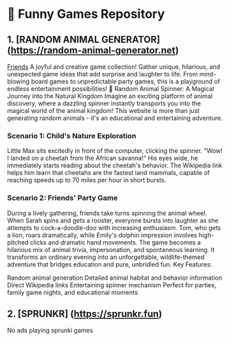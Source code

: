 # 🎲 Funny Games Repository

## 1. [RANDOM ANIMAL GENERATOR] (https://random-animal-generator.net)
[Friends](https://share.evernote.com/note/9a8ccfe9-df8f-3476-6dc1-cd7335bd3658)
A joyful and creative game collection! Gather unique, hilarious, and unexpected game ideas that add surprise and laughter to life. From mind-blowing board games to unpredictable party games, this is a playground of endless entertainment possibilities!
🎡 Random Animal Spinner: A Magical Journey into the Natural Kingdom
Imagine an exciting platform of animal discovery, where a dazzling spinner instantly transports you into the magical world of the animal kingdom! This website is more than just generating random animals - it's an educational and entertaining adventure.
### Scenario 1: Child's Nature Exploration
Little Max sits excitedly in front of the computer, clicking the spinner. "Wow! I landed on a cheetah from the African savanna!" His eyes wide, he immediately starts reading about the cheetah's behavior. The Wikipedia link helps him learn that cheetahs are the fastest land mammals, capable of reaching speeds up to 70 miles per hour in short bursts.
### Scenario 2: Friends' Party Game
During a lively gathering, friends take turns spinning the animal wheel. When Sarah spins and gets a rooster, everyone bursts into laughter as she attempts to cock-a-doodle-doo with increasing enthusiasm. Tom, who gets a lion, roars dramatically, while Emily's dolphin impression involves high-pitched clicks and dramatic hand movements.
The game becomes a hilarious mix of animal trivia, impersonation, and spontaneous learning. It transforms an ordinary evening into an unforgettable, wildlife-themed adventure that bridges education and pure, unbridled fun.
Key Features:

Random animal generation
Detailed animal habitat and behavior information
Direct Wikipedia links
Entertaining spinner mechanism
Perfect for parties, family game nights, and educational moments
## 2. [SPRUNKR] (https://sprunkr.fun)
No ads playing sprunki games


